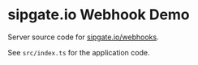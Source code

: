 # sipgate.io Webhook Demo

Server source code for [sipgate.io/webhooks](https://www.sipgate.io/webhooks).

See `src/index.ts` for the application code.